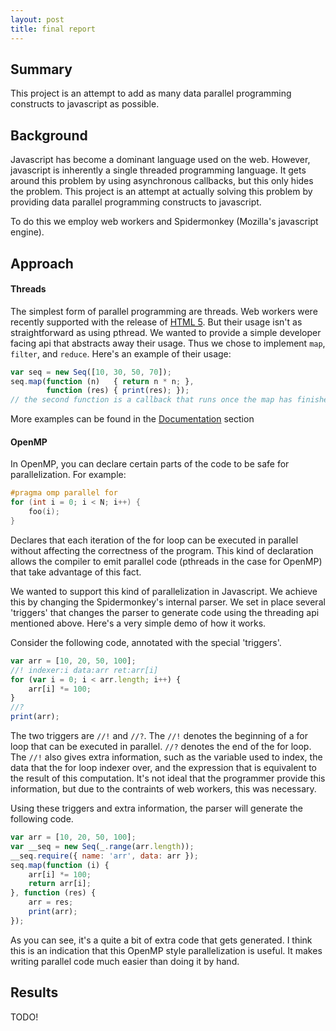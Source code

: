 ```yaml
---
layout: post
title: final report
---
```


## Summary ##

This project is an attempt to add as many data parallel programming constructs
to javascript as possible.

## Background ##

Javascript has become a dominant language used on the web. However, javascript
is inherently a single threaded programming language. It gets around this
problem by using asynchronous callbacks, but this only hides the problem. This
project is an attempt at actually solving this problem by providing data
parallel programming constructs to javascript.

To do this we employ web workers and Spidermonkey (Mozilla's javascript engine).

## Approach ##

#### Threads ####

The simplest form of parallel programming are threads. Web workers were recently
supported with the release of
[HTML 5](https://developer.mozilla.org/en-US/docs/Web/Guide/Performance/Using_web_workers).
But their usage isn't as straightforward as using pthread. We wanted to provide
a simple developer facing api that abstracts away their usage. Thus we chose to
implement `map`, `filter`, and `reduce`. Here's an example of their usage:

~~~ javascript
var seq = new Seq([10, 30, 50, 70]);
seq.map(function (n)   { return n * n; },
        function (res) { print(res); });
// the second function is a callback that runs once the map has finished
~~~

More examples can be found in the [Documentation](guide.html) section

#### OpenMP ####

In OpenMP, you can declare certain parts of the code to be safe for
parallelization. For example:

~~~ c
#pragma omp parallel for
for (int i = 0; i < N; i++) {
    foo(i);
}
~~~

Declares that each iteration of the for loop can be executed in parallel without
affecting the correctness of the program. This kind of declaration allows the
compiler to emit parallel code (pthreads in the case for OpenMP) that take
advantage of this fact.

We wanted to support this kind of parallelization in Javascript. We achieve this
by changing the Spidermonkey's internal parser. We set in place several
'triggers' that changes the parser to generate code using the threading api
mentioned above. Here's a very simple demo of how it works.

Consider the following code, annotated with the special 'triggers'.

~~~ javascript
var arr = [10, 20, 50, 100];
//! indexer:i data:arr ret:arr[i]
for (var i = 0; i < arr.length; i++) {
    arr[i] *= 100;
}
//?
print(arr);
~~~

The two triggers are `//!` and `//?`. The `//!` denotes the beginning of a for
loop that can be executed in parallel. `//?` denotes the end of the for loop.
The `//!` also gives extra information, such as the variable used to index, the
data that the for loop indexer over, and the expression that is equivalent to
the result of this computation. It's not ideal that the programmer provide this
information, but due to the contraints of web workers, this was necessary.

Using these triggers and extra information, the parser will generate the
following code.

~~~ javascript
var arr = [10, 20, 50, 100];
var __seq = new Seq(_.range(arr.length));
__seq.require({ name: 'arr', data: arr });
seq.map(function (i) {
    arr[i] *= 100;
    return arr[i];
}, function (res) {
    arr = res;
    print(arr);
});
~~~

As you can see, it's a quite a bit of extra code that gets generated. I think
this is an indication that this OpenMP style parallelization is useful. It makes
writing parallel code much easier than doing it by hand.

## Results ##

TODO!
